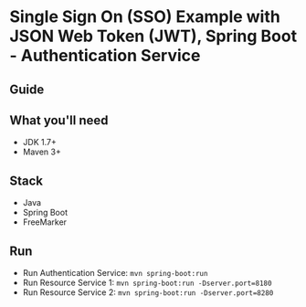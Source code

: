 # Single Sign On (SSO) Example with JSON Web Token (JWT), Spring Boot - Authentication Service

## Guide

## What you'll need
- JDK 1.7+
- Maven 3+

## Stack
- Java
- Spring Boot
- FreeMarker

## Run
- Run Authentication Service: `mvn spring-boot:run`
- Run Resource Service 1: `mvn spring-boot:run -Dserver.port=8180`
- Run Resource Service 2: `mvn spring-boot:run -Dserver.port=8280`
